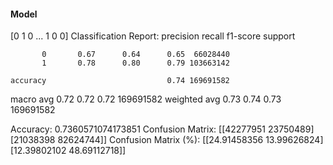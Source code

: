 #### Model
[0 1 0 ... 1 0 0]
Classification Report:
              precision    recall  f1-score   support

           0       0.67      0.64      0.65  66028440
           1       0.78      0.80      0.79 103663142

    accuracy                           0.74 169691582
   macro avg       0.72      0.72      0.72 169691582
weighted avg       0.73      0.74      0.73 169691582

Accuracy: 0.7360571074173851
Confusion Matrix:
[[42277951 23750489]
 [21038398 82624744]]
Confusion Matrix (%):
[[24.91458356 13.99626824]
 [12.39802102 48.69112718]]
